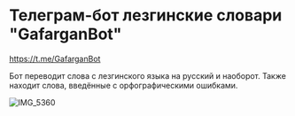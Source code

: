 # Телеграм-бот лезгинские словари "GafarganBot" 
https://t.me/GafarganBot

Бот переводит слова с лезгинского языка на русский и наоборот. Также находит слова, введённые с орфографическими ошибками.

![IMG_5360](https://user-images.githubusercontent.com/102806435/231664558-18283f11-86d6-42a0-ba96-d5effd1f33be.PNG)
